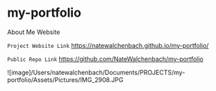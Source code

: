 # my-portfolio
About Me Website


`Project Website Link`
https://natewalchenbach.github.io/my-portfolio/

`Public Repo Link`
https://github.com/NateWalchenbach/my-portfolio



![image]/Users/natewalchenbach/Documents/PROJECTS/my-portfolio/Assets/Pictures/IMG_2908.JPG
